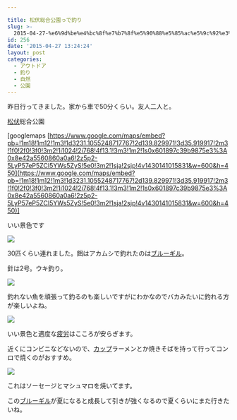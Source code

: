 ```yaml
---

title: 松伏総合公園っで釣り
slug: >-
  2015-04-27-%e6%9d%be%e4%bc%8f%e7%b7%8f%e5%90%88%e5%85%ac%e5%9c%92%e3%81%a3%e3%81%a7%e9%87%a3%e3%82%8a
id: 256
date: '2015-04-27 13:24:24'
layout: post
categories:
  - アウトドア
  - 釣り
  - 自然
  - 公園
---
```


昨日行ってきました。家から車で50分くらい。友人二人と。

[松伏](http://d.hatena.ne.jp/keyword/%BE%BE%C9%FA)総合公園

[googlemaps [https://www.google.com/maps/embed?pb=!1m18!1m12!1m3!1d3231.1055248717767!2d139.829971!3d35.919917!2m3!1f0!2f0!3f0!3m2!1i1024!2i768!4f13.1!3m3!1m2!1s0x601897c39b9875e3%3A0x8e42a5560860a0a6!2z5p2-5LyP57eP5ZCI5YWs5ZyS!5e0!3m2!1sja!2sjp!4v1430141015831&w=600&h=450](https://www.google.com/maps/embed?pb=!1m18!1m12!1m3!1d3231.1055248717767!2d139.829971!3d35.919917!2m3!1f0!2f0!3f0!3m2!1i1024!2i768!4f13.1!3m3!1m2!1s0x601897c39b9875e3%3A0x8e42a5560860a0a6!2z5p2-5LyP57eP5ZCI5YWs5ZyS!5e0!3m2!1sja!2sjp!4v1430141015831&w=600&h=450)]

いい景色です

![](https://cdn-ak.f.st-hatena.com/images/fotolife/p/peipeipe/20190630/20190630170107.jpg)

30匹くらい連れました。餌はアカムシで釣れたのは[ブルーギル](http://d.hatena.ne.jp/keyword/%A5%D6%A5%EB%A1%BC%A5%AE%A5%EB)。

針は2号。ウキ釣り。

![](https://cdn-ak.f.st-hatena.com/images/fotolife/p/peipeipe/20190630/20190630170859.jpg)

釣れない魚を頑張って釣るのも楽しいですがにわかなのでバカみたいに釣れる方が楽しいよね。

![](https://cdn-ak.f.st-hatena.com/images/fotolife/p/peipeipe/20190630/20190630171826.jpg)

いい景色と適度な[疲労](http://d.hatena.ne.jp/keyword/%C8%E8%CF%AB)はこころが安らぎます。

近くにコンビニなどないので、[カップ](http://d.hatena.ne.jp/keyword/%A5%AB%A5%C3%A5%D7)ラーメンとか焼きそばを持って行ってコンロで焼くのがおすすめ。

![](https://cdn-ak.f.st-hatena.com/images/fotolife/p/peipeipe/20190630/20190630171032.jpg)

これはソーセージとマシュマロを焼いてます。

この[ブルーギル](http://d.hatena.ne.jp/keyword/%A5%D6%A5%EB%A1%BC%A5%AE%A5%EB)が夏になると成長して引きが強くなるので夏くらいにまた行きたいね。